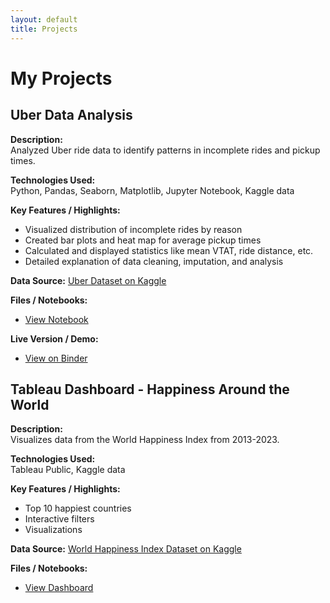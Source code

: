 ```yaml
---
layout: default
title: Projects
---
```


# My Projects

## Uber Data Analysis

**Description:**  
Analyzed Uber ride data to identify patterns in incomplete rides and pickup times.

**Technologies Used:**  
Python, Pandas, Seaborn, Matplotlib, Jupyter Notebook, Kaggle data

**Key Features / Highlights:**  
- Visualized distribution of incomplete rides by reason  
- Created bar plots and heat map for average pickup times  
- Calculated and displayed statistics like mean VTAT, ride distance, etc.
- Detailed explanation of data cleaning, imputation, and analysis

**Data Source:** [Uber Dataset on Kaggle](https://www.kaggle.com/datasets/yashdevladdha/uber-ride-analytics-dashboard/data)

**Files / Notebooks:**  
- [View Notebook](https://github.com/grng1560/grng1560.github.io/blob/main/UberDataAnalysis.ipynb)

**Live Version / Demo:**  
- [View on Binder](https://mybinder.org/v2/gh/grng1560/grng1560.github.io/main?filepath=UberDataAnalysis.ipynb)

## Tableau Dashboard - Happiness Around the World

**Description:**  
Visualizes data from the World Happiness Index from 2013-2023.

**Technologies Used:**  
Tableau Public, Kaggle data

**Key Features / Highlights:**  
- Top 10 happiest countries
- Interactive filters
- Visualizations
  
**Data Source:** [World Happiness Index Dataset on Kaggle](https://www.kaggle.com/datasets/simonaasm/world-happiness-index-by-reports-2013-2023)
  
**Files / Notebooks:**  
- [View Dashboard](https://public.tableau.com/app/profile/grace.nguyen/viz/UnderstandingHappinessAroundtheWorld/Dashboard1)

